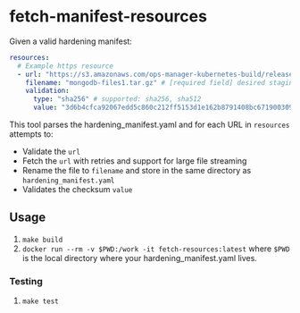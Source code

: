 # fetch-manifest-resources
Given a valid hardening manifest:
```yaml
resources:
  # Example https resource
  - url: "https://s3.amazonaws.com/ops-manager-kubernetes-build/releases/mongodb-enterprise-operator-binaries-release-1.4.2.tar.gz"
    filename: "mongodb-files1.tar.gz" # [required field] desired staging name for the build context
    validation:
      type: "sha256" # supported: sha256, sha512
      value: "3d6b4cfca92067edd5c860c212ff5153d1e162b8791408bc671900309eb555ec" # must be lowercase
```
This tool parses the hardening_manifest.yaml and for each URL in `resources` attempts to:
- Validate the `url`
- Fetch the `url` with retries and support for large file streaming
- Rename the file to `filename` and store in the same directory as `hardening_manifest.yaml`
- Validates the checksum `value`

## Usage
1. `make build`
2. `docker run --rm -v $PWD:/work -it fetch-resources:latest` where `$PWD` is the local directory where your hardening_manifest.yaml lives.

### Testing
1. `make test`